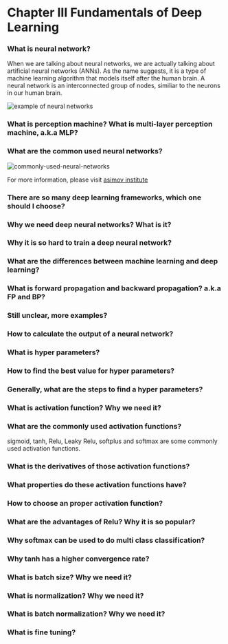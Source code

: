 # Chapter III Fundamentals of Deep Learning

### What is neural network?

When we are talking about neural networks, we are actually talking about artificial neural networks (ANNs). As the name suggests, it is a type of machine learning algorithm that models itself after the human brain. A neural network is an interconnected group of nodes, similiar to the neurons in our human brain.

![example of neural networks](https://upload.wikimedia.org/wikipedia/commons/thumb/4/46/Colored_neural_network.svg/600px-Colored_neural_network.svg.png)

### What is perception machine? What is multi-layer perception machine, a.k.a MLP?



### What are the common used neural networks?

![commonly-used-neural-networks](http://www.asimovinstitute.org/wp-content/uploads/2016/09/neuralnetworks.png)

For more information, please visit [asimov institute](http://www.asimovinstitute.org/neural-network-zoo/)

### There are so many deep learning frameworks, which one should I choose?

### Why we need deep neural networks? What is it?

### Why it is so hard to train a deep neural network?

### What are the differences between machine learning and deep learning?

### What is forward propagation and backward propagation? a.k.a FP and BP?

### Still unclear, more examples?

### How to calculate the output of a neural network?

### What is hyper parameters?

### How to find the best value for hyper parameters?

### Generally, what are the steps to find a hyper parameters?

### What is activation function? Why we need it?

### What are the commonly used activation functions?

sigmoid, tanh, Relu, Leaky Relu, softplus and softmax are some commonly used activation functions.

### What is the derivatives of those activation functions?

### What properties do these activation functions have?

### How to choose an proper activation function?

### What are the advantages of Relu? Why it is so popular?

### Why softmax can be used to do multi class classification?

### Why tanh has a higher convergence rate?

### What is batch size? Why we need it?

### What is normalization? Why we need it?

### What is batch normalization? Why we need it?

### What is fine tuning?

### 